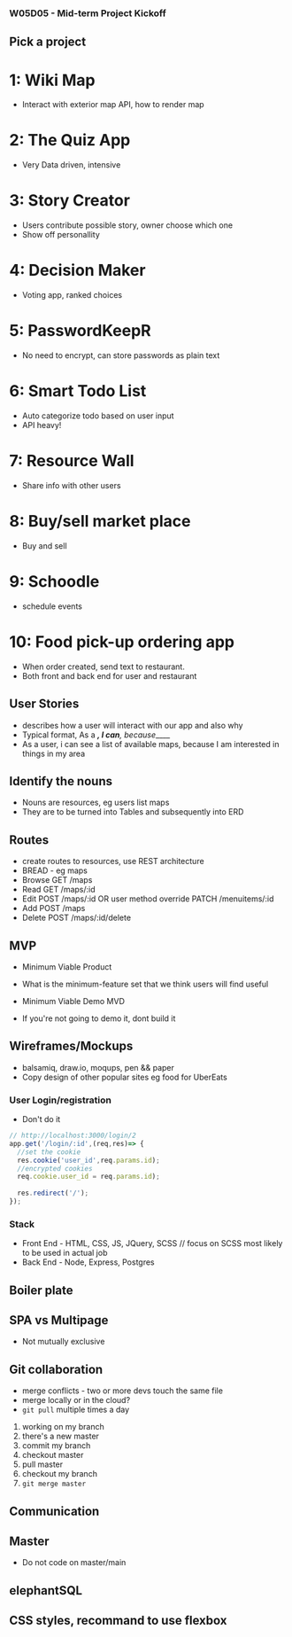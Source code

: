 ### W05D05 - Mid-term Project Kickoff

## Pick a project

# 1: Wiki Map
  * Interact with exterior map API, how to render map
# 2: The Quiz App
  * Very Data driven, intensive
# 3: Story Creator
  * Users contribute possible story, owner choose which one
  * Show off personallity
# 4: Decision Maker
  * Voting app, ranked choices
# 5: PasswordKeepR
  * No need to encrypt, can store passwords as plain text
# 6: Smart Todo List
  * Auto categorize todo based on user input
  * API heavy!
# 7: Resource Wall
  * Share info with other users
# 8: Buy/sell market place
  * Buy and sell
# 9: Schoodle
  * schedule events
# 10: Food pick-up ordering app
  * When order created, send text to restaurant. 
  * Both front and back end for user and restaurant

## User Stories
* describes how a user will interact with our app and also why
* Typical format, As a _______, I can______, because_____
* As a user, i can see a list of available maps, because I am interested in things in my area

## Identify the nouns
* Nouns are resources, eg users list maps
* They are to be turned into Tables and subsequently into ERD

## Routes
* create routes to resources, use REST architecture
* BREAD - eg maps
* Browse GET  /maps
* Read   GET  /maps/:id
* Edit   POST /maps/:id OR user method override PATCH /menuitems/:id
* Add    POST /maps
* Delete POST /maps/:id/delete

## MVP
* Minimum Viable Product
* What is the minimum-feature set that we think users will find useful

* Minimum Viable Demo MVD
* If you're not going to demo it, dont build it

## Wireframes/Mockups
* balsamiq, draw.io, moqups, pen && paper
* Copy design of other popular sites eg food for UberEats

### User Login/registration
* Don't do it

```js
// http://localhost:3000/login/2
app.get('/login/:id',(req,res)=> {
  //set the cookie
  res.cookie('user_id',req.params.id);
  //encrypted cookies
  req.cookie.user_id = req.params.id);
  
  res.redirect('/');
});
```

### Stack
* Front End - HTML, CSS, JS, JQuery, SCSS // focus on SCSS most likely to be used in actual job
* Back End - Node, Express, Postgres

## Boiler plate

## SPA vs Multipage
* Not mutually exclusive

## Git collaboration
* merge conflicts - two or more devs touch the same file
* merge locally or in the cloud?
* `git pull` multiple times a day

1. working on my branch
2. there's a new master
3. commit my branch
4. checkout master
5. pull master
6. checkout my branch
7. `git merge master`

## Communication


## Master
* Do not code on master/main

## elephantSQL
## CSS styles, recommand to use flexbox
